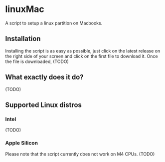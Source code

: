 # linuxMac
A script to setup a linux partition on Macbooks.

## Installation
Installing the script is as easy as possible, just click on the latest release on the right side of your screen and click on the first file to download it.
Once the file is downloaded, (TODO)

## What exactly does it do?
(TODO)

## Supported Linux distros
### Intel
(TODO)
### Apple Silicon
Please note that the script currently does not work on M4 CPUs.
(TODO)
